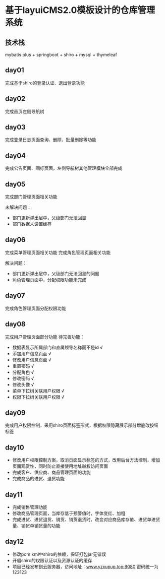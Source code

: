 # 基于layuiCMS2.0模板设计的仓库管理系统
## 技术栈
mybatis plus + springboot + shiro + mysql + thymeleaf

## day01
完成基于shiro的登录认证、退出登录功能

## day02
完成首页左侧导航树

## day03
完成登录日志页面查询、删除、批量删除等功能

## day04
完成公告页面、图标页面，左侧导航树其他管理模块全部完成

## day05
完成部门管理页面相关功能

未解决问题：
* 部门更新弹出层中，父级部门无法回显
* 部门数据未设置缓存

## day06
完成菜单管理页面相关功能
完成角色管理页面相关功能

解决问题：
* 部门更新弹出层中，父级部门无法回显的问题
* 角色管理页面中，分配权限功能未完成

## day07
完成角色管理页面分配权限功能

## day08
完成用户管理页面部分功能
待完善功能：
* 数据表显示所属部门和直属领导名称而不是id √
* 添加用户信息页面 √
* 修改用户信息页面 √
* 重置密码 √
* 分配角色 √
* 修改密码 √
* 修改头像 √
* 菜单下拉树关联用户权限 √
* 权限下拉树关联用户权限 √

## day09
完成用户权限控制，采用shiro页面标签形式，根据权限隐藏展示部分增删改按钮标签

## day10
* 修改用户权限控制方案，取消页面显示标签的方式，改用后台方法控制，增加页面观赏性，同时防止直接使用地址越权访问页面
* 完成客户、供应商、商品管理页面的功能
* 完成商品的进货、退货功能

## day11
* 完成销售管理功能
* 修改商品管理页面，当库存低于预警值时，字体变红、加粗
* 完成进货、进货退货、销货、销货退货时，改变对应商品库存值、进货单进货量、销货单销货量的功能

## day12
* 修改pom.xml中shiro的依赖，保证打包jar无错误
* 开启shiro的权限认证以及资源认证的缓存
* 项目已经发布到云服务器，访问地址：www.yzxupup.top:8080 密码统一为123123
